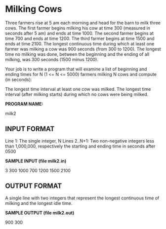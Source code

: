 Milking Cows
===============

Three farmers rise at 5 am each morning and head for the barn to milk three cows. The first farmer begins milking his cow at time 300 (measured in seconds after 5 am) and ends at time 1000. The second farmer begins at time 700 and ends at time 1200. The third farmer begins at time 1500 and ends at time 2100. The longest continuous time during which at least one farmer was milking a cow was 900 seconds (from 300 to 1200). The longest time no milking was done, between the beginning and the ending of all milking, was 300 seconds (1500 minus 1200).

Your job is to write a program that will examine a list of beginning and ending times for N (1 <= N <= 5000) farmers milking N cows and compute (in seconds):

The longest time interval at least one cow was milked.
The longest time interval (after milking starts) during which no cows were being milked.

**PROGRAM NAME:**

milk2


INPUT FORMAT
------------

Line 1:	The single integer, N
Lines 2..N+1:	Two non-negative integers less than 1,000,000, respectively the starting and ending time in seconds after 0500


**SAMPLE INPUT (file milk2.in)**

3
300 1000
700 1200
1500 2100

OUTPUT FORMAT
-------------

A single line with two integers that represent the longest continuous time of milking and the longest idle time.

**SAMPLE OUTPUT (file milk2.out)**

900 300